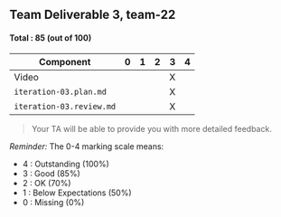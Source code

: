## Team Deliverable 3, team-22

#### Total : 85 (out of 100)

| Component   | 0    |  1   |  2   |  3   |  4   |
| ----------- | ---- | ---- | ---- | ---- | ---- |
| Video             |   |   |   | X |   |
| `iteration-03.plan.md`   |   |   |   | X |   |
| `iteration-03.review.md` |   |   |   | X |   |


 > Your TA will be able to provide you with more detailed feedback.

_Reminder:_ The 0-4 marking scale means:

 * 4 : Outstanding (100%)
 * 3 : Good (85%)
 * 2 : OK (70%)
 * 1 : Below Expectations (50%)
 * 0 : Missing (0%)

